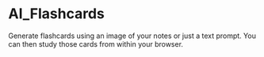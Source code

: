 # AI_Flashcards
Generate flashcards using an image of your notes or just a text prompt. You can then study those cards from within your browser.
